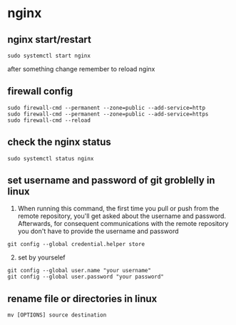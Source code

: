 # nginx
## nginx start/restart
```
sudo systemctl start nginx  
``` 
after something change remember to reload nginx
## firewall config
```
sudo firewall-cmd --permanent --zone=public --add-service=http 
sudo firewall-cmd --permanent --zone=public --add-service=https
sudo firewall-cmd --reload
```
## check the nginx status
```
sudo systemctl status nginx  
```
## set username and password of git groblelly in linux 
1. When running this command, the first time you pull or push from the remote repository, you'll get asked about the username and password.  
Afterwards, for consequent communications with the remote repository you don't have to provide the username and password
```
git config --global credential.helper store
```
2. set by yourselef
```
git config --global user.name "your username"
git config --global user.password "your password"
```
## rename file or  directories in linux 
```
mv [OPTIONS] source destination
```
